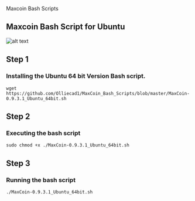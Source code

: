 Maxcoin Bash Scripts

## Maxcoin Bash Script for Ubuntu


![alt text](https://pbs.twimg.com/profile_images/878589713598251008/cs-cG7U6_400x400.jpg "Maxcoin Logo")

## Step 1

### Installing the Ubuntu 64 bit Version Bash script.

```
wget https://github.com/Olliecad1/MaxCoin_Bash_Scripts/blob/master/MaxCoin-0.9.3.1_Ubuntu_64bit.sh
```

## Step 2

### Executing the bash script

```
sudo chmod +x ./MaxCoin-0.9.3.1_Ubuntu_64bit.sh
```

## Step 3

### Running the bash script

```
./MaxCoin-0.9.3.1_Ubuntu_64bit.sh
```




